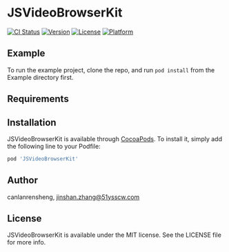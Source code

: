 # JSVideoBrowserKit

[![CI Status](https://img.shields.io/travis/canlanrensheng/JSVideoBrowserKit.svg?style=flat)](https://travis-ci.org/canlanrensheng/JSVideoBrowserKit)
[![Version](https://img.shields.io/cocoapods/v/JSVideoBrowserKit.svg?style=flat)](https://cocoapods.org/pods/JSVideoBrowserKit)
[![License](https://img.shields.io/cocoapods/l/JSVideoBrowserKit.svg?style=flat)](https://cocoapods.org/pods/JSVideoBrowserKit)
[![Platform](https://img.shields.io/cocoapods/p/JSVideoBrowserKit.svg?style=flat)](https://cocoapods.org/pods/JSVideoBrowserKit)

## Example

To run the example project, clone the repo, and run `pod install` from the Example directory first.

## Requirements

## Installation

JSVideoBrowserKit is available through [CocoaPods](https://cocoapods.org). To install
it, simply add the following line to your Podfile:

```ruby
pod 'JSVideoBrowserKit'
```

## Author

canlanrensheng, jinshan.zhang@51ysscw.com

## License

JSVideoBrowserKit is available under the MIT license. See the LICENSE file for more info.
